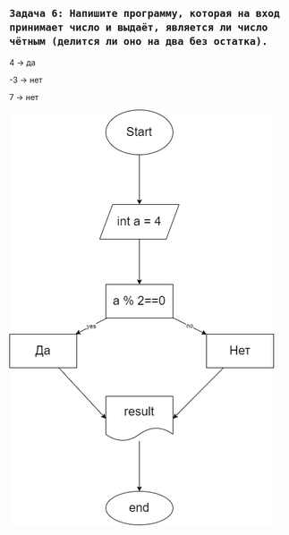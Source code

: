 ## ```Задача 6: Напишите программу, которая на вход принимает число и выдаёт, является ли число чётным (делится ли оно на два без остатка).```

4 -> да

-3 -> нет

7 -> нет

![Блок-схема](diagram.drawio.png)